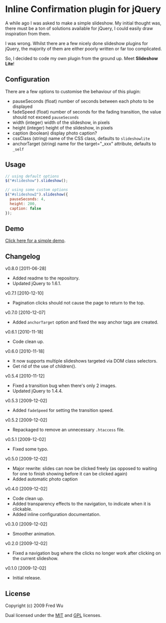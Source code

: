 # Inline Confirmation plugin for jQuery

A while ago I was asked to make a simple slideshow. My initial thought was, there must be a ton of solutions available for jQuery, I could easily draw inspiration from them.

I was wrong. Whilst there are a few nicely done slideshow plugins for jQuery, the majority of them are either poorly written or far too complicated.

So, I decided to code my own plugin from the ground up. Meet __Slideshow Lite__!

## Configuration

There are a few options to customise the behaviour of this plugin:

- pauseSeconds  (float)    number of seconds between each photo to be displayed
- fadeSpeed     (float)    number of seconds for the fading transition, the value should not exceed `pauseSeconds`
- width         (integer)  width of the slideshow, in pixels
- height        (integer)  height of the slideshow, in pixels
- caption       (boolean)  display photo caption?
- cssClass      (string)   name of the CSS class, defaults to `slideshowlite`
- anchorTarget  (string)   name for the target="_xxx" attribute, defaults to `_self`

## Usage

``` js
// using default options
$("#slideshow").slideshow();

// using some custom options
$("#slideshow2").slideshow({
  pauseSeconds: 4,
  height: 200,
  caption: false
});
```

## Demo

[Click here for a simple demo](http://fredwu.github.com/jquery-slideshow-lite/).

## Changelog

v0.8.0 [2011-06-28]

- Added readme to the repository.
- Updated jQuery to 1.6.1.

v0.7.1 [2010-12-10]

- Pagination clicks should not cause the page to return to the top.

v0.7.0 [2010-12-07]

- Added `anchorTarget` option and fixed the way anchor tags are created.

v0.6.1 [2010-11-18]

- Code clean up.

v0.6.0 [2010-11-18]

- It now supports multiple slideshows targeted via DOM class selectors.
- Get rid of the use of children().

v0.5.4 [2010-11-12]

- Fixed a transition bug when there's only 2 images.
- Updated jQuery to 1.4.4.

v0.5.3 [2009-12-02]

- Added `fadeSpeed` for setting the transition speed.

v0.5.2 [2009-12-02]

- Repackaged to remove an unnecessary `.htaccess` file.

v0.5.1 [2009-12-02]

- Fixed some typo.

v0.5.0 [2009-12-02]

- Major rewrite: slides can now be clicked freely (as opposed to waiting for one to finish showing before it can be clicked again)
- Added automatic photo caption

v0.4.0 [2009-12-02]

- Code clean up.
- Added transparency effects to the navigation, to indicate when it is clickable.
- Added inline configuration documentation.

v0.3.0 [2009-12-02]

- Smoother animation.

v0.2.0 [2009-12-02]

- Fixed a navigation bug where the clicks no longer work after clicking on the current slideshow.

v0.1.0 [2009-12-02]

- Initial release.

## License

Copyright (c) 2009 Fred Wu

Dual licensed under the [MIT](http://www.opensource.org/licenses/mit-license.php) and [GPL](http://www.gnu.org/licenses/gpl.html) licenses.
